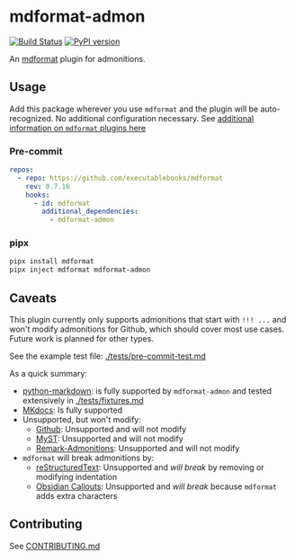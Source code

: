 # mdformat-admon

[![Build Status][ci-badge]][ci-link] [![PyPI version][pypi-badge]][pypi-link]

<!-- [![codecov.io][cov-badge]][cov-link]
[cov-badge]: https://codecov.io/gh/executablebooks/mdformat-admon/branch/main/graph/badge.svg
[cov-link]: https://codecov.io/gh/executablebooks/mdformat-admon
 -->

An [mdformat](https://github.com/executablebooks/mdformat) plugin for admonitions.

## Usage

Add this package wherever you use `mdformat` and the plugin will be auto-recognized. No additional configuration necessary. See [additional information on `mdformat` plugins here](https://mdformat.readthedocs.io/en/stable/users/plugins.html)

### Pre-commit

```yaml
repos:
  - repo: https://github.com/executablebooks/mdformat
    rev: 0.7.16
    hooks:
      - id: mdformat
        additional_dependencies:
          - mdformat-admon
```

### pipx

```sh
pipx install mdformat
pipx inject mdformat mdformat-admon
```

## Caveats

This plugin currently only supports admonitions that start with `!!! ...` and won't modify admonitions for Github, which should cover most use cases. Future work is planned for other types.

See the example test file: [./tests/pre-commit-test.md](https://raw.githubusercontent.com/KyleKing/mdformat-admon/main/tests/pre-commit-test.md)

As a quick summary:

- [python-markdown](https://python-markdown.github.io/extensions/admonition/): is fully supported by `mdformat-admon` and tested extensively in [./tests/fixtures.md](https://raw.githubusercontent.com/KyleKing/mdformat-admon/main/tests/fixtures.md)
- [MKdocs](https://squidfunk.github.io/mkdocs-material/reference/admonitions): Is fully supported
- Unsupported, but won't modify:
    - [Github](https://github.com/orgs/community/discussions/16925): Unsupported and will not modify
    - [MyST](https://myst-parser.readthedocs.io/en/latest/syntax/roles-and-directives.html): Unsupported and will not modify
    - [Remark-Admonitions](https://github.com/elviswolcott/remark-admonitions): Unsupported and will not modify
- `mdformat` will break admonitions by:
    - [reStructuredText](https://docutils.sourceforge.io/docs/ref/rst/directives.html#specific-admonitions): Unsupported and *will break* by removing or modifying indentation
    - [Obsidian Callouts](https://help.obsidian.md/How+to/Use+callouts): Unsupported and *will break* because `mdformat` adds extra characters

## Contributing

See [CONTRIBUTING.md](https://github.com/KyleKing/mdformat-admon/blob/main/CONTRIBUTING.md)

[ci-badge]: https://github.com/kyleking/mdformat-admon/workflows/CI/badge.svg?branch=main
[ci-link]: https://github.com/kyleking/mdformat-admon/actions?query=workflow%3ACI+branch%3Amain+event%3Apush
[pypi-badge]: https://img.shields.io/pypi/v/mdformat-admon.svg
[pypi-link]: https://pypi.org/project/mdformat-admon
